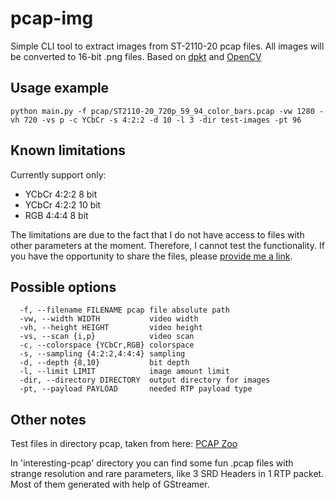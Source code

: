 # pcap-img
Simple CLI tool to extract images from ST-2110-20 pcap files. All images will be converted to 16-bit .png files. Based on [dpkt](https://github.com/kbandla/dpkt) and [OpenCV](https://opencv.org)

## Usage example
```
python main.py -f pcap/ST2110-20_720p_59_94_color_bars.pcap -vw 1280 -vh 720 -vs p -c YCbCr -s 4:2:2 -d 10 -l 3 -dir test-images -pt 96
```

## Known limitations
Currently support only:
- YCbCr 4:2:2 8 bit
- YCbCr 4:2:2 10 bit
- RGB   4:4:4 8 bit

The limitations are due to the fact that I do not have access to files with other parameters at the moment. Therefore, I cannot test the functionality. If you have the opportunity to share the files, please [provide me a link](https://t.me/drunkninja).

## Possible options
```
  -f, --filename FILENAME pcap file absolute path
  -vw, --width WIDTH           video width
  -vh, --height HEIGHT         video height
  -vs, --scan {i,p}            video scan
  -c, --colorspace {YCbCr,RGB} colorspace
  -s, --sampling {4:2:2,4:4:4} sampling
  -d, --depth {8,10}           bit depth
  -l, --limit LIMIT            image amount limit
  -dir, --directory DIRECTORY  output directory for images
  -pt, --payload PAYLOAD       needed RTP payload type
```
## Other notes
Test files in directory pcap, taken from here:
[PCAP Zoo](https://github.com/NEOAdvancedTechnology/ST2110_pcap_zoo)

In 'interesting-pcap' directory you can find some fun .pcap files with strange resolution
and rare parameters, like 3 SRD Headers in 1 RTP packet. Most of them generated with help of GStreamer.